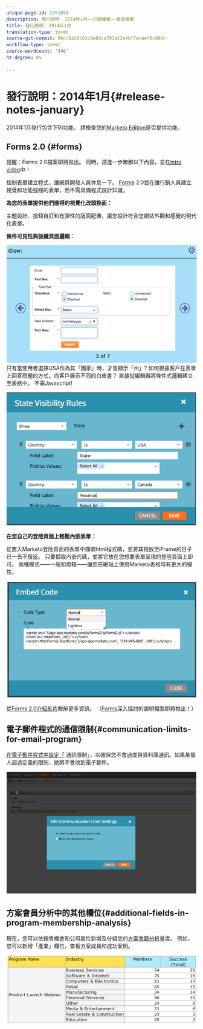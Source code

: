 ```yaml
---
unique-page-id: 2951050
description: 發行說明- 2014年1月——行銷檔案——產品檔案
title: 發行說明- 2014年1月
translation-type: tm+mt
source-git-commit: 96cc6a30c63c8e8dca793a52e4bf7ecaef8c08dc
workflow-type: tm+mt
source-wordcount: '340'
ht-degree: 0%

---
```



# 發行說明：2014年1月{#release-notes-january}

2014年1月發行包含下列功能。 請檢查您的[Marketo Edition](http://www.marketo.com/pricing/)是否提供功能。

## Forms 2.0 {#forms}

提醒：Forms 2.0檔案即將推出。 同時，請進一步瞭解以下內容，並在[intro video](http://docs.marketo.com/display/docs/forms)中！

控制表單建立程式，讓網頁開發人員休息一下。 [Forms](http://docs.marketo.com/display/docs/forms) 2.0旨在讓行銷人員建立視覺和功能強穩的表單，而不需具備程式設計知識。

**為您的表單提供他們應得的視覺化改頭換面：**

主題設計、按鈕自訂和有彈性的版面配置，讓您設計符合您網站外觀和感覺的現代化表單。

**條件可見性與後續頁面邏輯：**

![](assets/image2014-9-22-10-3a30-3a52.png)\
只有當使用者選擇USA作為其「國家」時，才會顯示「州」? 如何根據客戶在表單上回答問題的方式，向客戶展示不同的白皮書？ 直接從編輯器將條件式邏輯建立至表格中。 不需Javascript!

![](assets/image2014-9-22-10-3a31-3a54.png)

**在您自己的登陸頁面上輕鬆內嵌表單：**

從置入Marketo登陸頁面的表單中擷取html程式碼，並將其拖放至iFrame的日子已一去不復返。 只要擷取內嵌代碼，並將它放在您想要表單呈現的登陸頁面上即可。 兩種模式——一般和燈箱——讓您在網站上使用Marketo表格時有更大的彈性。

![](assets/image2014-9-22-10-3a38-3a2.png)

從[Forms 2.0介紹影片](http://docs.marketo.com/display/docs/forms)瞭解更多資訊。 （[Forms](http://docs.marketo.com/display/docs/forms)深入探討的說明檔案即將推出！）

## 電子郵件程式的通信限制{#communication-limits-for-email-program}

[在電子郵件程式中設定「](../../product-docs/email-marketing/email-programs/email-program-actions/enable-disable-communication-limits-in-an-email-program.md) 通訊限制」，以確保您不會過度與資料庫通訊。如果某個人超過定義的限制，她將不會收到電子郵件。

![](assets/image2014-9-22-10-3a38-3a31.png)

## 方案會員分析中的其他欄位{#additional-fields-in-program-membership-analysis}

現在，您可以依銷售機會和公司屬性新增及分組您的[方案會籍分析](../../product-docs/reporting/revenue-cycle-analytics/program-analytics/build-a-program-membership-analysis-report-that-lists-leads.md)量度。 例如，您可以新增「產業」欄位，查看方案成員和成功案例。

![](assets/image2014-9-22-10-3a39-3a1.png)

